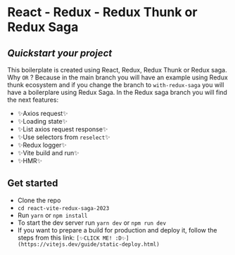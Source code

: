 # React - Redux - Redux Thunk or Redux Saga

## _Quickstart your project_

This boilerplate is created using React, Redux, Redux Thunk or Redux saga. Why `OR` ? Because in the main branch you will have an example using Redux thunk ecosystem and if you change the branch to `with-redux-saga` you will have a boilerplare using Redux Saga. In the Redux saga branch you will find the next features:

- ✨Axios request✨
- ✨Loading state✨
- ✨List axios request response✨
- ✨Use selectors from `reselect`✨
- ✨Redux logger✨
- ✨Vite build and run✨
- ✨HMR✨

## Get started

- Clone the repo
- `cd react-vite-redux-saga-2023`
- Run `yarn` or `npm install`
- To start the dev server run `yarn dev` or `npm run dev`
- If you want to prepare a build for production and deploy it, follow the steps from this link: `[✨CLICK ME! :D✨] (https://vitejs.dev/guide/static-deploy.html)`
